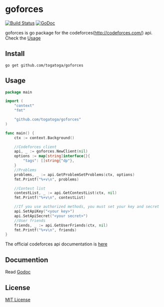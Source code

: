 # goforces

[![Build Status](https://travis-ci.org/togatoga/goforces.svg?branch=master)](https://travis-ci.org/togatoga/goforces) [![GoDoc](https://godoc.org/github.com/togatoga/goforces?status.svg)](https://godoc.org/github.com/togatoga/goforces)

goforces is go package for the codeforces(<http://codeforces.com/>) api.  
Check the [Usage](#usage)

## Install

```
go get github.com/togatoga/goforces
```

## Usage
```go
package main

import (
    "context"
    "fmt"

    "github.com/togatoga/goforces"
)

func main() {
    ctx := context.Background()

    //Codeforces client
    api, _ := goforces.NewClient(nil)
    options := map[string]interface{}{
        "tags": []string{"dp"},
    }
    //Problems
    problems, _ := api.GetProblemSetProblems(ctx, options)
    fmt.Printf("%+v\n", problems)

    //Contest list
    contestList, _ := api.GetContestList(ctx, nil)
    fmt.Printf("%+v\n", contestList)

    //If you use authorized methods, you must set your key and secret
    api.SetApiKey("<your key>")
    api.SetApiSecret("<your secret>")
    //User friends
    friends, _ := api.GetUserFriends(ctx, nil)
    fmt.Printf("%+v\n", friends)
}
```

The official codeforces api documentation is [here](http://codeforces.com/api/help)

## Documention

Read [Godoc](https://godoc.org/github.com/togatoga/goforces)

## License

[MIT License](LICENSE)
